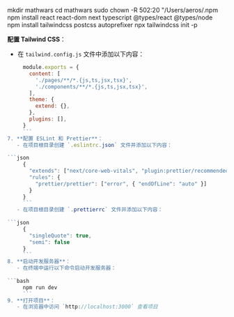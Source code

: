 mkdir mathwars
cd mathwars
sudo chown -R 502:20 "/Users/aeros/.npm
npm install react react-dom next typescript @types/react @types/node
npm install tailwindcss postcss autoprefixer
npx tailwindcss init -p

**配置 Tailwind CSS**：
   - 在 `tailwind.config.js` 文件中添加以下内容：
     
```javascript
     module.exports = {
       content: [
         './pages/**/*.{js,ts,jsx,tsx}',
         './components/**/*.{js,ts,jsx,tsx}',
       ],
       theme: {
         extend: {},
       },
       plugins: [],
     }
     ```
7. **配置 ESLint 和 Prettier**：
   - 在项目根目录创建 `.eslintrc.json` 文件并添加以下内容：
     
```json
     {
       "extends": ["next/core-web-vitals", "plugin:prettier/recommended"],
       "rules": {
         "prettier/prettier": ["error", { "endOfLine": "auto" }]
       }
     }
     ```
   - 在项目根目录创建 `.prettierrc` 文件并添加以下内容：
     
```json
     {
       "singleQuote": true,
       "semi": false
     }
     ```
8. **启动开发服务器**：
   - 在终端中运行以下命令启动开发服务器：
     
```bash
     npm run dev
     ```
9. **打开项目**：
   - 在浏览器中访问 `http://localhost:3000` 查看项目